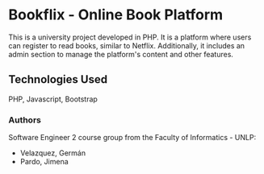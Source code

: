 # Bookflix - Online Book Platform

This is a university project developed in PHP. It is a platform where users can register to read books, similar to Netflix. Additionally, it includes an admin section to manage the platform's content and other features.

## Technologies Used
PHP, Javascript, Bootstrap

### Authors
Software Engineer 2 course group from the Faculty of Informatics - UNLP:
- Velazquez, Germán
- Pardo, Jimena
